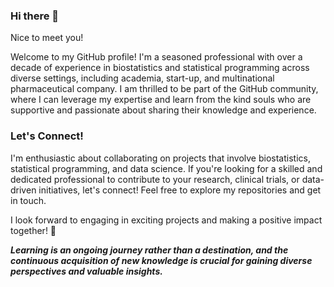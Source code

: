 ### Hi there 👋

Nice to meet you!

Welcome to my GitHub profile! I'm a seasoned professional with over a decade of experience in biostatistics and statistical programming across diverse settings, including academia, start-up, and multinational pharmaceutical company. I am thrilled to be part of the GitHub community, where I can leverage my expertise and learn from the kind souls who are supportive and passionate about sharing their knowledge and experience.

### Let's Connect! 
I'm enthusiastic about collaborating on projects that involve biostatistics, statistical programming, and data science. If you're looking for a skilled and dedicated professional to contribute to your research, clinical trials, or data-driven initiatives, let's connect! Feel free to explore my repositories and get in touch.

I look forward to engaging in exciting projects and making a positive impact together! 🤝

<i>**Learning is an ongoing journey rather than a destination, and the continuous acquisition of new knowledge is crucial for gaining diverse perspectives and valuable insights.**</i>

